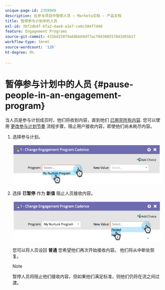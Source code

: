 ```yaml
---
unique-page-id: 2359949
description: 在参与项目中暂停人员 — Marketo文档 — 产品文档
title: 暂停参与计划中的人员
exl-id: 3bf2db4f-6fa2-4ae8-a1e7-ce6c584f749d
feature: Engagement Programs
source-git-commit: 431bd258f9a68bbb9df7acf043085578d3d91b1f
workflow-type: tm+mt
source-wordcount: '126'
ht-degree: 0%

---
```


# 暂停参与计划中的人员 {#pause-people-in-an-engagement-program}

当人员是参与计划成员时，他们将收到内容，直到他们 [已用完所有内容](people-who-have-exhausted-content.md). 您可以使用 [更改参与计划节奏](/help/marketo/product-docs/core-marketo-concepts/smart-campaigns/program-flow-actions/change-engagement-program-cadence.md) 流程步骤，阻止用户接收内容，即使他们尚未耗尽内容。

1. 选择参与计划。

   ![](assets/image2014-9-22-14-3a49-3a27.png)

1. 选择 **已暂停** 作为 **新值** 阻止人员接收内容。

   ![](assets/image2014-9-22-14-3a49-3a31.png)

   您可以将人员设回 **普通** 您希望他们再次开始接收内容。 他们将从中断处恢复。

   >[!NOTE]
   >
   >暂停人员将阻止他们接收内容，但如果他们满足标准，则他们仍将在流之间过渡。
